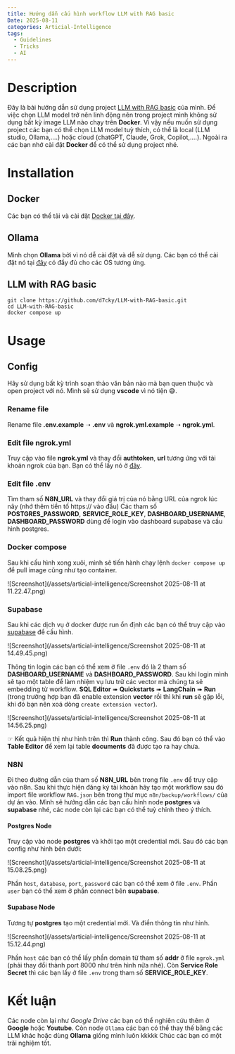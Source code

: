 ```yaml
---
title: Hướng dẫn cấu hình workflow LLM with RAG basic
Date: 2025-08-11
categories: Articial-Intelligence
tags:
  - Guidelines
  - Tricks
  - AI
---
```

# Description
Đây là bài hướng dẫn sử dụng project [LLM with RAG basic](https://github.com/d7cky/LLM-with-RAG-basic) của mình. Để việc chọn LLM model trở nên linh động nên trong project mình không sử dụng bất kỳ image LLM nào chạy trên **Docker**. Vì vậy nếu muốn sử dụng project các bạn có thể chọn LLM model tuỳ thích, có thể là local (LLM studio, Ollama,....) hoặc cloud (chatGPT, Claude, Grok, Copilot,....). Ngoài ra các bạn nhớ cài đặt **Docker** để có thể sử dụng project nhé.
# Installation
## Docker
Các bạn có thể tải và cài đặt [Docker tại đây](https://www.docker.com/products/docker-desktop/).
## Ollama
Mình chọn **Ollama** bởi vì nó dễ cài đặt và dễ sử dụng. Các bạn có thể cài đặt nó tại [đây](https://ollama.com/download) có đầy đủ cho các OS tương ứng.
## LLM with RAG basic
```
git clone https://github.com/d7cky/LLM-with-RAG-basic.git
cd LLM-with-RAG-basic
docker compose up
```
# Usage
## Config
Hãy sử dụng bất kỳ trình soạn thảo văn bản nào mà bạn quen thuộc và open project với nó. Mình sẽ sử dụng **vscode** vì nó tiện 😅.
### Rename file
Rename file **.env.example** ➝ **.env** và **ngrok.yml.example** ➝ **ngrok.yml**.
### Edit file ngrok.yml
Truy cập vào file **ngrok.yml** và thay đổi **authtoken**, **url** tương ứng với tài khoản ngrok của bạn. Bạn có thể lấy nó ở [đây](https://dashboard.ngrok.com/get-started/setup).
### Edit file .env
Tìm tham số **N8N_URL** và thay đổi giá trị của nó bằng URL của ngrok lúc nãy (nhớ thêm tiền tố https:// vào đầu)
Các tham số **POSTGRES_PASSWORD**, **SERVICE_ROLE_KEY**, **DASHBOARD_USERNAME**, **DASHBOARD_PASSWORD** dùng để login vào dashboard supabase và cấu hình postgres.
### Docker compose
Sau khi cấu hình xong xuôi, mình sẽ tiến hành chạy lệnh `docker compose up` để pull image cũng như tạo container.

![Screenshot](/assets/articial-intelligence/Screenshot 2025-08-11 at 11.22.47.png)
### Supabase
Sau khi các dịch vụ ở docker được run ổn định các bạn có thể truy cập vào [supabase](http://localhost:8000) để cấu hình.

![Screenshot](/assets/articial-intelligence/Screenshot 2025-08-11 at 14.49.45.png)

Thông tin login các bạn có thể xem ở file `.env` đó là 2 tham số **DASHBOARD_USERNAME** và **DASHBOARD_PASSWORD**.
Sau khi login mình sẽ tạo một table để làm nhiệm vụ lưu trữ các vector mà chúng ta sẽ embedding từ workflow.
**SQL Editor** ➠ **Quickstarts** ➠ **LangChain** ➠ **Run** (trong trường hợp bạn đã enable extension **vector** rồi thì khi **run** sẽ gặp lỗi, khi đó bạn nên xoá dòng `create extension vector`).

![Screenshot](/assets/articial-intelligence/Screenshot 2025-08-11 at 14.56.25.png)

☞ Kết quả hiện thị như hình trên thì **Run** thành công. Sau đó bạn có thể vào **Table Editor** để xem lại table **documents** đã được tạo ra hay chưa.

### N8N
Đi theo đường dẫn của tham số **N8N_URL** bên trong file `.env` để truy cập vào n8n.
Sau khi thực hiện đăng ký tài khoản hãy tạo một workflow sau đó import file workflow `RAG.json` bên trong thư mục `n8n/backup/workflows/` của dự án vào.
Mình sẽ hướng dẫn các bạn cấu hình node **postgres** và **supabase** nhé, các node còn lại các bạn có thể tuỳ chỉnh theo ý thích.
#### Postgres Node
Truy cập vào node **postgres** và khởi tạo một credential mới.
Sau đó các bạn config như hình bên dưới:

![Screenshot](/assets/articial-intelligence/Screenshot 2025-08-11 at 15.08.25.png)

Phần `host`, `database`, `port`, `password` các bạn có thể xem ở file `.env`. Phần `user` bạn có thể xem ở phần connect bên **supabase**.
#### Supabase Node
Tương tự **postgres** tạo một credential mới. Và điền thông tin như hình.

![Screenshot](/assets/articial-intelligence/Screenshot 2025-08-11 at 15.12.44.png)

Phần `host` các bạn có thể lấy phần domain từ tham số **addr** ở file `ngrok.yml` (phải thay đổi thành port 8000 như trên hình nữa nhé). Còn **Service Role Secret** thì các bạn lấy ở file `.env` trong tham số **SERVICE_ROLE_KEY**.
# Kết luận
Các node còn lại như *Google Drive* các bạn có thể nghiên cứu thêm ở **Google** hoặc **Youtube**.
Còn node `Ollama` các bạn có thể thay thế bằng các LLM khác hoặc dùng **Ollama** giống mình luôn kkkkk
Chúc các bạn có một trãi nghiệm tốt.